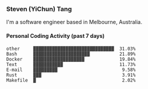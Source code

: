 ### Steven (YiChun) Tang

I'm a software engineer based in Melbourne, Australia.

#### Personal Coding Activity (past 7 days)
```
other     ▓▓▓▓▓▓▓▓▓▓▓▓▓▓▓▓▓▓▓▓▓▓▓▓▓▓▓▓▓▓  31.03%
Bash      ▓▓▓▓▓▓▓▓▓▓▓▓▓▓▓▓▓▓▓▓▓           21.89%
Docker    ▓▓▓▓▓▓▓▓▓▓▓▓▓▓▓▓▓▓▓             19.84%
Text      ▓▓▓▓▓▓▓▓▓▓▓                     11.73%
E-mail    ▓▓▓▓▓▓▓▓▓                        9.58%
Rust      ▓▓▓                              3.91%
Makefile  ▓                                2.02%
```
